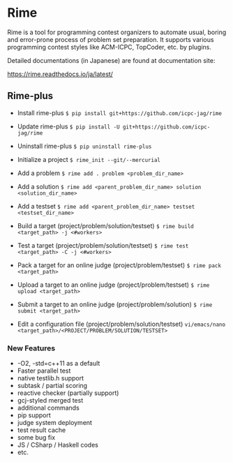 Rime
========

Rime is a tool for programming contest organizers to automate usual, boring and error-prone process of problem set preparation.
It supports various programming contest styles like ACM-ICPC, TopCoder, etc. by plugins.

Detailed documentations (in Japanese) are found at documentation site:

https://rime.readthedocs.io/ja/latest/


Rime-plus
---------

* Install rime-plus
```$ pip install git+https://github.com/icpc-jag/rime```
* Update rime-plus
```$ pip install -U git+https://github.com/icpc-jag/rime```
* Uninstall rime-plus
```$ pip uninstall rime-plus```

* Initialize a project
```$ rime_init --git/--mercurial```
* Add a problem
```$ rime add . problem <problem_dir_name>```
* Add a solution
```$ rime add <parent_problem_dir_name> solution <solution_dir_name>```
* Add a testset
```$ rime add <parent_problem_dir_name> testset <testset_dir_name>```
* Build a target (project/problem/solution/testset)
```$ rime build <target_path> -j <#workers>```
* Test a target (project/problem/solution/testset)
```$ rime test <target_path> -C -j <#workers>```
* Pack a target for an online judge (project/problem/testset)
```$ rime pack <target_path>```
* Upload a target to an online judge (project/problem/testset)
```$ rime upload <target_path>```
* Submit a target to an online judge (project/problem/solution)
```$ rime submit <target_path>```
* Edit a configuration file (project/problem/solution/testset)
```vi/emacs/nano <target_path>/<PROJECT/PROBLEM/SOLUTION/TESTSET>```

### New Features ###

* -O2, -std=c++11 as a default
* Faster parallel test
* native testlib.h support
* subtask / partial scoring
* reactive checker (partially support)
* gcj-styled merged test
* additional commands
* pip support
* judge system deployment
* test result cache
* some bug fix
* JS / CSharp / Haskell codes
* etc.

